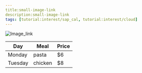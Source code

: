 ```yaml
---
title:small-image-link
description:small-image-link
tags: [tutorial:interest/sap_cal, tutorial:interest/cloud]
---
```


![Image_link](https://www.smallbusinesssaturdayuk.com/Images/Small-Business-Saturday-UK-Google-Plus.gif)

| Day     | Meal    | Price |
| --------|---------|-------|
| Monday  | pasta   | $6    |
| Tuesday | chicken | $8    |
